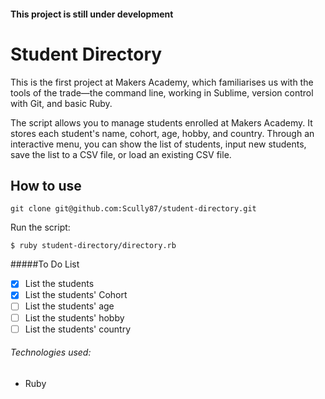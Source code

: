 #### This project is still under development

Student Directory
=================

This is the first project at Makers Academy, which familiarises us with the tools of the trade—the command line, working in Sublime, version control with Git, and basic Ruby.

The script allows you to manage students enrolled at Makers Academy. It stores each student's name, cohort, age, hobby, and country. Through an interactive menu, you can show the list of students, input new students, save the list to a CSV file, or load an existing CSV file.

How to use
----------

```shell
git clone git@github.com:Scully87/student-directory.git
```
Run the script:
```shell
$ ruby student-directory/directory.rb
```

#####To Do List
- [x] List the students
- [x] List the students' Cohort
- [ ] List the students' age
- [ ] List the students' hobby
- [ ] List the students' country

###### Technologies used:

- Ruby

